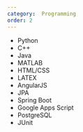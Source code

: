 ```yaml
---
category:  Programming
order: 2
---
```


- Python
- C++
- Java
- MATLAB
- HTML/CSS
- LATEX
- AngularJS
- JPA
- Spring Boot
- Google Apps Script
- PostgreSQL
- JUnit